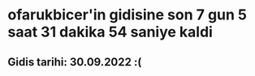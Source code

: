 # ofarukbicer'in gidisine son 7 gun 5 saat 31 dakika 54 saniye kaldi

## Gidis tarihi: 30.09.2022 :(